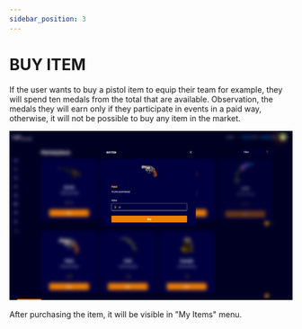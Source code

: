 ```yaml
---
sidebar_position: 3
---
```


# BUY ITEM

If the user wants to buy a pistol item to equip their team for example, they will spend ten medals from the total that are available. Observation, the medals they will earn only if they participate in events in a paid way, otherwise, it will not be possible to buy any item in the market.

![1](./../assets/pistola.png)

After purchasing the item, it will be visible in "My Items" menu.

